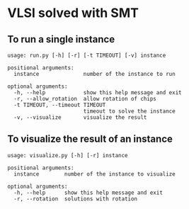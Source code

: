 # VLSI solved with SMT

## To run a single instance

```
usage: run.py [-h] [-r] [-t TIMEOUT] [-v] instance     

positional arguments:
  instance              number of the instance to run  

optional arguments:
  -h, --help            show this help message and exit
  -r, --allow_rotation  allow rotation of chips        
  -t TIMEOUT, --timeout TIMEOUT
                        timeout to solve the instance  
  -v, --visualize       visualize the result
```

## To visualize the result of an instance

```
usage: visualize.py [-h] [-r] instance

positional arguments:
  instance        number of the instance to visualize

optional arguments:
  -h, --help      show this help message and exit
  -r, --rotation  solutions with rotation
```